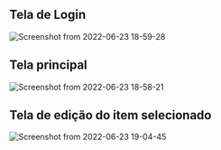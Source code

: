 ## Tela de Login
![Screenshot from 2022-06-23 18-59-28](https://user-images.githubusercontent.com/20308796/175428929-2ffc23d9-d1b7-4c45-af81-a5be1eb4b099.png)
## Tela principal
![Screenshot from 2022-06-23 18-58-21](https://user-images.githubusercontent.com/20308796/175428950-1289bfac-70a6-483b-a914-e1d9e323875c.png)
## Tela de edição do item selecionado
![Screenshot from 2022-06-23 19-04-45](https://user-images.githubusercontent.com/20308796/175428954-d5e9f949-eb38-43c8-934b-22a91d8e50e1.png)

